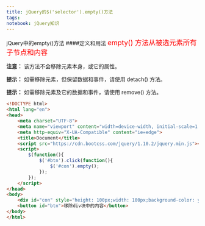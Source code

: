 ```yaml
---
title: jQuery的$('selector').empty()方法
tags: 
notebook: jQuery知识
---
```

jQuery中的empty()方法
####定义和用法
<font color=red size=4>empty() 方法从被选元素所有子节点和内容</font>

**注意：** 该方法不会移除元素本身，或它的属性。

**提示：** 如需移除元素，但保留数据和事件，请使用 detach() 方法。

**提示：** 如需移除元素及它的数据和事件，请使用 remove() 方法。

```html
<!DOCTYPE html>
<html lang="en">
<head>
    <meta charset="UTF-8">
    <meta name="viewport" content="width=device-width, initial-scale=1.0">
    <meta http-equiv="X-UA-Compatible" content="ie=edge">
    <title>Document</title>
    <script src="https://cdn.bootcss.com/jquery/1.10.2/jquery.min.js"></script>
    <script>
        $(function(){
            $('#btn').click(function(){
                $('#con').empty();
            });
        });
    </script>
</head>
<body>
    <div id="con" style="height: 100px;width: 100px;background-color: yellowgreen">这里是div块中的内容<p>123</p></div>
    <button id="btn">移除div块中的内容</button>
</body>
</html>
```


